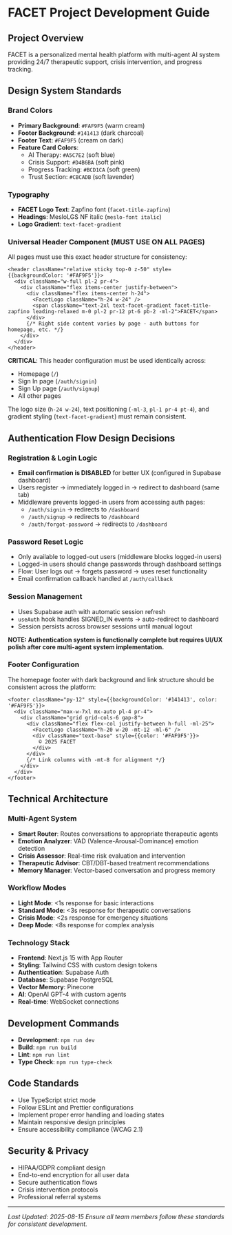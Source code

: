 # FACET Project Development Guide

## Project Overview
FACET is a personalized mental health platform with multi-agent AI system providing 24/7 therapeutic support, crisis intervention, and progress tracking.

## Design System Standards

### Brand Colors
- **Primary Background**: `#FAF9F5` (warm cream)
- **Footer Background**: `#141413` (dark charcoal)
- **Footer Text**: `#FAF9F5` (cream on dark)
- **Feature Card Colors**:
  - AI Therapy: `#A5C7E2` (soft blue)
  - Crisis Support: `#D4B6BA` (soft pink)
  - Progress Tracking: `#BCD1CA` (soft green)
  - Trust Section: `#CBCADB` (soft lavender)

### Typography
- **FACET Logo Text**: Zapfino font (`facet-title-zapfino`)
- **Headings**: MesloLGS NF italic (`meslo-font italic`)
- **Logo Gradient**: `text-facet-gradient`

### Universal Header Component (MUST USE ON ALL PAGES)
All pages must use this exact header structure for consistency:

```tsx
<header className="relative sticky top-0 z-50" style={{backgroundColor: '#FAF9F5'}}>
  <div className="w-full pl-2 pr-4">
    <div className="flex items-center justify-between">
      <div className="flex items-center h-24">
        <FacetLogo className="h-24 w-24" />
        <span className="text-2xl text-facet-gradient facet-title-zapfino leading-relaxed m-0 pl-2 pr-12 pt-6 pb-2 -ml-2">FACET</span>
      </div>
      {/* Right side content varies by page - auth buttons for homepage, etc. */}
    </div>
  </div>
</header>
```

**CRITICAL**: This header configuration must be used identically across:
- Homepage (`/`)
- Sign In page (`/auth/signin`)
- Sign Up page (`/auth/signup`)
- All other pages

The logo size (`h-24 w-24`), text positioning (`-ml-3`, `pl-1 pr-4 pt-4`), and gradient styling (`text-facet-gradient`) must remain consistent.

## Authentication Flow Design Decisions

### Registration & Login Logic
- **Email confirmation is DISABLED** for better UX (configured in Supabase dashboard)
- Users register → immediately logged in → redirect to dashboard (same tab)
- Middleware prevents logged-in users from accessing auth pages:
  - `/auth/signin` → redirects to `/dashboard`
  - `/auth/signup` → redirects to `/dashboard`  
  - `/auth/forgot-password` → redirects to `/dashboard`

### Password Reset Logic
- Only available to logged-out users (middleware blocks logged-in users)
- Logged-in users should change passwords through dashboard settings
- Flow: User logs out → forgets password → uses reset functionality
- Email confirmation callback handled at `/auth/callback`

### Session Management
- Uses Supabase auth with automatic session refresh
- `useAuth` hook handles SIGNED_IN events → auto-redirect to dashboard
- Session persists across browser sessions until manual logout

**NOTE: Authentication system is functionally complete but requires UI/UX polish after core multi-agent system implementation.**

### Footer Configuration
The homepage footer with dark background and link structure should be consistent across the platform:

```tsx
<footer className="py-12" style={{backgroundColor: '#141413', color: '#FAF9F5'}}>
  <div className="max-w-7xl mx-auto pl-4 pr-4">
    <div className="grid grid-cols-6 gap-8">
      <div className="flex flex-col justify-between h-full -ml-25">
        <FacetLogo className="h-20 w-20 -mt-12 -ml-6" />
        <div className="text-base" style={{color: '#FAF9F5'}}>
          © 2025 FACET
        </div>
      </div>
      {/* Link columns with -mt-8 for alignment */}
    </div>
  </div>
</footer>
```

## Technical Architecture

### Multi-Agent System
- **Smart Router**: Routes conversations to appropriate therapeutic agents
- **Emotion Analyzer**: VAD (Valence-Arousal-Dominance) emotion detection
- **Crisis Assessor**: Real-time risk evaluation and intervention
- **Therapeutic Advisor**: CBT/DBT-based treatment recommendations
- **Memory Manager**: Vector-based conversation and progress memory

### Workflow Modes
- **Light Mode**: <1s response for basic interactions
- **Standard Mode**: <3s response for therapeutic conversations
- **Crisis Mode**: <2s response for emergency situations
- **Deep Mode**: <8s response for complex analysis

### Technology Stack
- **Frontend**: Next.js 15 with App Router
- **Styling**: Tailwind CSS with custom design tokens
- **Authentication**: Supabase Auth
- **Database**: Supabase PostgreSQL
- **Vector Memory**: Pinecone
- **AI**: OpenAI GPT-4 with custom agents
- **Real-time**: WebSocket connections

## Development Commands
- **Development**: `npm run dev`
- **Build**: `npm run build`
- **Lint**: `npm run lint`
- **Type Check**: `npm run type-check`

## Code Standards
- Use TypeScript strict mode
- Follow ESLint and Prettier configurations
- Implement proper error handling and loading states
- Maintain responsive design principles
- Ensure accessibility compliance (WCAG 2.1)

## Security & Privacy
- HIPAA/GDPR compliant design
- End-to-end encryption for all user data
- Secure authentication flows
- Crisis intervention protocols
- Professional referral systems

---

*Last Updated: 2025-08-15*
*Ensure all team members follow these standards for consistent development.*